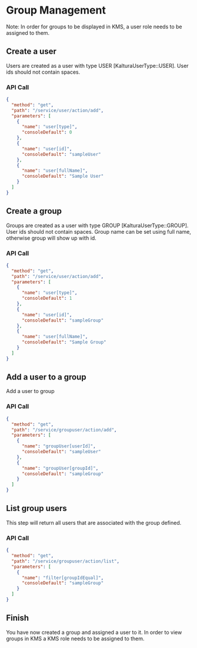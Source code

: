 <!--METADATA
{
  "summary": "Workflow to add groups, add users to them and view users within a group"
}
-->

# Group Management

Note: In order for groups to be displayed in KMS, a user role needs to be assigned to them.

## Create a user
Users are created as a user with type USER [KalturaUserType::USER].
User ids should not contain spaces.

### API Call
```json
{
  "method": "get",
  "path": "/service/user/action/add",
  "parameters": [
    {
      "name": "user[type]",
      "consoleDefault": 0 
    },
    {
      "name": "user[id]",
      "consoleDefault": "sampleUser"
    },
    {
      "name": "user[fullName]",
      "consoleDefault": "Sample User"
    }
  ]
}
```


## Create a group
Groups are created as a user with type GROUP [KalturaUserType::GROUP].
User ids should not contain spaces.
Group name can be set using full name, otherwise group will show up with id.

### API Call
```json
{
  "method": "get",
  "path": "/service/user/action/add",
  "parameters": [
    {
      "name": "user[type]",
      "consoleDefault": 1 
    },
    {
      "name": "user[id]",
      "consoleDefault": "sampleGroup"
    },
    {
      "name": "user[fullName]",
      "consoleDefault": "Sample Group"
    }
  ]
}
```

## Add a user to a group
Add a user to group

### API Call
```json
{
  "method": "get",
  "path": "/service/groupuser/action/add",
  "parameters": [
    {
      "name": "groupUser[userId]",
      "consoleDefault": "sampleUser"
    },
    {
      "name": "groupUser[groupId]",
      "consoleDefault": "sampleGroup"
    }
  ]
}
```

## List group users
This step will return all users that are associated with the group defined.

### API Call
```json
{
  "method": "get",
  "path": "/service/groupuser/action/list",
  "parameters": [
    {
      "name": "filter[groupIdEqual]",
      "consoleDefault": "sampleGroup"
    }
  ]
}
```

## Finish
You have now created a group and assigned a user to it. 
In order to view groups in KMS a KMS role needs to be assigned to them.
